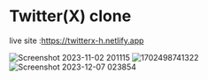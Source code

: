 # Twitter(X) clone
live site :https://twitterx-h.netlify.app




![Screenshot 2023-11-02 201115](https://github.com/EssamKonafa/twitter-X-clone/assets/128749610/c8b24356-47c7-4427-92f2-772306662ca7)
![1702498741322](https://github.com/EssamKonafa/twitter-X-clone/assets/128749610/d2e3af8c-ecf8-4ee2-a116-8c3e6a73b892)
![Screenshot 2023-12-07 023854](https://github.com/EssamKonafa/twitter-X-clone/assets/128749610/98fa2c96-3d32-4bac-916e-d97cbebe1ace)
